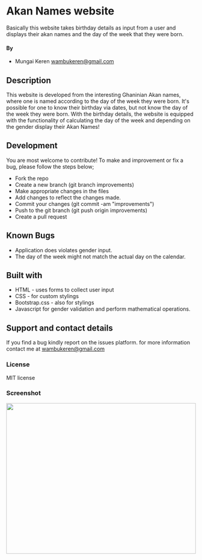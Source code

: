 # Akan Names website
Basically this website takes birthday details as input from a user and displays their akan names and the day of the week that they were born.
#### By 
* Mungai Keren
wambukeren@gmail.com
## Description
This website is developed from the interesting Ghaninian Akan names, where one is named according to the day of the week they were born. It's possible for one to know their birthday via dates, but not know the day of the week they were born. With the birthday details, the website is equipped with the functionality of calculating the day of the week and depending on the gender display their Akan Names!
## Development
You are most welcome to contribute! 
To make and improvement or fix a bug, please follow the steps below;
* Fork the repo 
* Create a new branch (git branch improvements)
* Make appropriate changes in the files
* Add changes to reflect the changes made.
* Commit your changes (git commit -am "improvements")
* Push to the git branch (git push origin improvements)
* Create a pull request
## Known Bugs
* Application does violates gender input.
* The day of the week might not match the actual day on the calendar.
## Built with
* HTML - uses forms to collect user input
* CSS - for custom stylings
* Bootstrap.css - also for stylings
* Javascript for gender validation and perform mathematical operations.
## Support and contact details
If you find a bug kindly report on the issues platform.
for more information contact me at wambukeren@gmail.com
### License
MIT license
### Screenshot
<img src="" height="400px" width="100%">